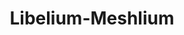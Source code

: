 ---
title: Libelium-Meshlium
layout: bundle
image: '/images/devices/device-list/libelium.jpg'
brand: Libelium-Meshlium
---